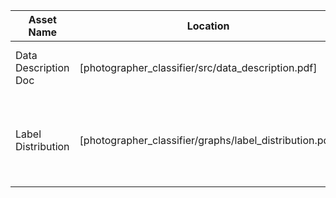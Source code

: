 Asset Name           | Location                                                | Description
---                  | ---                                                     | ---
Data Description Doc | [photographer_classifier/src/data_description.pdf]      | Description of the data used for this project 
Label Distribution   | [photographer_classifier/graphs/label_distribution.pdf] | Bar Chart showing the distribution of class labels in input data 
